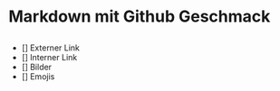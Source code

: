 # Markdown mit Github Geschmack  
##
- [] Externer Link
- [] Interner Link
- [] Bilder
- [] Emojis  
